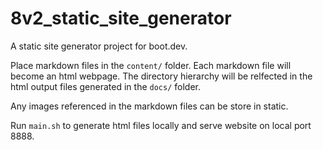 # 8v2_static_site_generator
A static site generator project for boot.dev.

Place markdown files in the `content/` folder.
Each markdown file will become an html webpage.
The directory hierarchy will be relfected in the html output files generated in the `docs/` folder.

Any images referenced in the markdown files can be store in static.

Run `main.sh` to generate html files locally and serve website on local port 8888.
